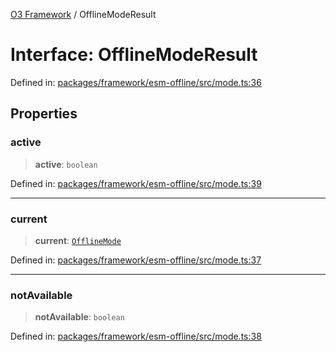 [O3 Framework](../API.md) / OfflineModeResult

# Interface: OfflineModeResult

Defined in: [packages/framework/esm-offline/src/mode.ts:36](https://github.com/openmrs/openmrs-esm-core/blob/main/packages/framework/esm-offline/src/mode.ts#L36)

## Properties

### active

> **active**: `boolean`

Defined in: [packages/framework/esm-offline/src/mode.ts:39](https://github.com/openmrs/openmrs-esm-core/blob/main/packages/framework/esm-offline/src/mode.ts#L39)

***

### current

> **current**: [`OfflineMode`](../type-aliases/OfflineMode.md)

Defined in: [packages/framework/esm-offline/src/mode.ts:37](https://github.com/openmrs/openmrs-esm-core/blob/main/packages/framework/esm-offline/src/mode.ts#L37)

***

### notAvailable

> **notAvailable**: `boolean`

Defined in: [packages/framework/esm-offline/src/mode.ts:38](https://github.com/openmrs/openmrs-esm-core/blob/main/packages/framework/esm-offline/src/mode.ts#L38)
